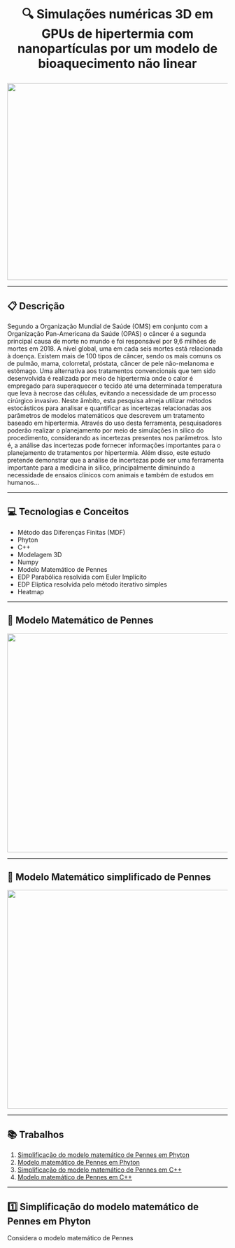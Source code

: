 # <p align = "center">🔍 Simulações numéricas 3D em GPUs de hipertermia com nanopartículas por um modelo de bioaquecimento não linear </p>

<p align="center">
   <img src="https://i.imgur.com/XaCV8aK.gif" width="600" height="450" object-fit="cover"/>
</p>

***

##  :clipboard: Descrição 

Segundo a Organização Mundial de Saúde (OMS) em conjunto com a Organização Pan-Americana da Saúde (OPAS) o câncer é a segunda principal causa de morte no mundo e foi responsável por 9,6 milhões de mortes em 2018. A nível global, uma em cada seis mortes está relacionada à doença. Existem mais de 100 tipos de câncer, sendo os mais comuns os de pulmão, mama, colorretal, próstata, câncer de pele não-melanoma e estômago. Uma alternativa aos tratamentos convencionais que tem sido desenvolvida é realizada por meio de hipertermia onde o calor é empregado para superaquecer o tecido até uma determinada temperatura que leva à necrose das células, evitando a necessidade de um processo cirúrgico invasivo. Neste âmbito, esta pesquisa almeja utilizar métodos estocásticos para analisar e quantificar as incertezas relacionadas aos parâmetros de modelos matemáticos que descrevem um tratamento baseado em hipertermia. Através do uso desta ferramenta, pesquisadores poderão realizar o planejamento por meio de simulações in silico do procedimento, considerando as incertezas presentes nos parâmetros. Isto é, a análise das incertezas pode fornecer informações importantes para o planejamento de tratamentos por hipertermia. Além disso, este estudo pretende demonstrar que a análise de incertezas pode ser uma ferramenta importante para a medicina in silico, principalmente diminuindo a necessidade de ensaios clínicos com animais e também de estudos em humanos...

***

## :computer:	 Tecnologias e Conceitos 

- Método das Diferenças Finitas (MDF)
- Phyton
- C++
- Modelagem 3D
- Numpy
- Modelo Matemático de Pennes
- EDP Parabólica resolvida com Euler Implícito
- EDP Elíptica resolvida pelo método iterativo simples
- Heatmap

*** 

## :brain: Modelo Matemático de Pennes

<p align="center">
   <img src="https://i.imgur.com/zi5kPMY.png" width="900" height="500" object-fit="cover"/>
</p>

***

## :pinching_hand: Modelo Matemático simplificado de Pennes

<p align="center">
   <img src="https://i.imgur.com/x9Fwgr7.png" width="900" height="500" object-fit="cover"/>
</p>

***

## :books: Trabalhos 

1. [Simplificação do modelo matemático de Pennes em Phyton](https://github.com/lucasmartinso/IC/blob/main/pt1_Simula%C3%A7%C3%B5es_num%C3%A9ricas_3D_em_GPUs_de_hipertermia_com_nanopart%C3%ADculas_por_um_modelo_de_bioaquecimento_n%C3%A3o_linear.ipynb)
2. [Modelo matemático de Pennes em Phyton](https://github.com/lucasmartinso/IC/blob/main/Modelo_matem%C3%A1tico_Pennes.ipynb)
3. [Simplificação do modelo matemático de Pennes em C++](https://github.com/lucasmartinso/IC/blob/main/Compiling_Cpp_Colab.ipynb)
4. [Modelo matemático de Pennes em C++](https://github.com/lucasmartinso/IC/blob/main/C%2B%2B_Pennes.ipynb)

*** 

## :one: Simplificação do modelo matemático de Pennes em Phyton

Considera o modelo matemático de Pennes
